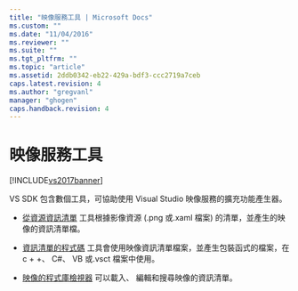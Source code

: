 ```yaml
---
title: "映像服務工具 | Microsoft Docs"
ms.custom: ""
ms.date: "11/04/2016"
ms.reviewer: ""
ms.suite: ""
ms.tgt_pltfrm: ""
ms.topic: "article"
ms.assetid: 2ddb0342-eb22-429a-bdf3-ccc2719a7ceb
caps.latest.revision: 4
ms.author: "gregvanl"
manager: "ghogen"
caps.handback.revision: 4
---
```

# 映像服務工具
[!INCLUDE[vs2017banner](../../code-quality/includes/vs2017banner.md)]

VS SDK 包含數個工具，可協助使用 Visual Studio 映像服務的擴充功能產生器。  
  
-   [從資源資訊清單](../../extensibility/internals/manifest-from-resources.md) 工具根據影像資源 \(.png 或.xaml 檔案\) 的清單，並產生的映像的資訊清單檔。  
  
-   [資訊清單的程式碼](../../extensibility/internals/manifest-to-code.md) 工具會使用映像資訊清單檔案，並產生包裝函式的檔案，在 c \+ \+、 C\#、 VB 或.vsct 檔案中使用。  
  
-   [映像的程式庫檢視器](../../extensibility/internals/image-library-viewer.md) 可以載入、 編輯和搜尋映像的資訊清單。